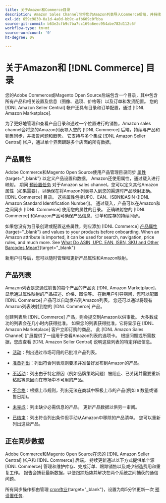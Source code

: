 ```yaml
---
title: 关于Amazon和Commerce目录
description: Amazon Sales Channel可将您的Amazon列表导入Commerce后端，并持续与产品和销售同步。
exl-id: 659c9830-0a1d-4a0d-bb9c-afb609c0fbba
source-git-commit: b63e2cfb9c7ba7cc169a6eec954abe782d112c6f
workflow-type: tm+mt
source-wordcount: '0'
ht-degree: 0%

---
```


# 关于Amazon和 [!DNL Commerce] 目录

您的Adobe Commerce或Magento Open Source后端包含一个目录，其中包含所有产品和相关设置及信息（图像、选项、价格等）以及订单和发货配置。 您的 [!DNL Amazon Seller Central] 帐户还具有目录和订单配置，通过 [!DNL Amazon Marketplace].

为了更好地管理和查看产品目录和通过一个位置进行的销售，Amazon sales channel会将您的Amazon列表导入您的 [!DNL Commerce] 后端，持续与产品和销售同步，并报告问题和趋势。 它支持与多个集成 [!DNL Amazon Seller Central] 帐户，通过单个界面跟踪多个店面的所有数据。

## 产品属性

Adobe Commerce和Magento Open Source使用产品管理目录同步 [属性](https://docs.magento.com/user-guide/catalog/product-attributes.html){target="_blank"} 以定义产品设置和数据。 Amazon还使用属性，通过载入进行映射。 期间 [预设置任务](./amazon-pre-setup-tasks.md) 对于Amazon sales channel，您可以定义其他Amazon属性（如果需要），以确保在将Amazon列表导入到您的渠道时产品映射正确。 [!DNL Commerce] 目录。 这些属性包括UPC、EAN、ISBN和ASIN ([!DNL Amazon Standard Identification Number])。 通过载入，产品可以在Amazon和之间同步 [!DNL Commerce] 使用您的属性的目录。 正确映射您的 [!DNL Commerce] 和Amazon产品可确保产品信息、订单和库存的持续同步。

如果您没有为目录创建或配置这些属性，则应添加 [!DNL Commerce] [产品属性](https://docs.magento.com/user-guide/catalog/product-attributes.html){target="_blank"} and values to your products before onboarding. When an Amazon attribute is imported, it can be used for search, navigation, price rules, and much more. See [What Do ASIN, UPC, EAN, ISBN, SKU and Other Barcodes Mean?](https://sellerskills.com/multi-channel-operations/what-asin-upc-ean-isbn-sku-and-other-barcodes-mean/#what-is-isbn-number){target="_blank"}

新用户引导后，您可以随时管理和更新产品属性和Amazon映射。

## 产品列表

Amazon列表是您通过销售的每个产品的产品页 [!DNL Amazon Marketplace]，显示通过属性映射的产品描述、价格、图像等。 在新用户引导期间，您可以配置 [!DNL Commerce] 产品可以自动发布到Amazon列表。 您还可以通过将现有Amazon列表映射到您的 [!DNL Commerce] 产品。

创建列表后 [!DNL Commerce] 产品，则会提交到Amazon以供审批。 大多数成功的列表会在几小时内获得批准。 如果您的列表获得批准，它将显示在 [!DNL Amazon Marketplace] 客户立即订购的商品。 此 [!DNL Amazon Sales Channel] 扩展提供了一组用于查看Amazon列表的选项卡。 根据问题或所需数据，您应查看 [!DNL Amazon Seller Central] 说明这些列表的特定详细信息。

- [活动](./active-listings.md)：列出通过市场可用的已批准产品列表。

- [准备列出](./ready-to-list.md)：列出符合列表规则要求并准备好发布到Amazon的产品。

- [不活动](./inactive-listings.md)：列出由于特定原因（例如品牌策略问题）被阻止、已关闭并需要重新粘贴等原因而在市场中不可用的产品。

- [不合格](./ineligible-listings.md)：根据上市规则，列出无法在商城中积极上市的产品(例如 `0` 数量或销售日期)。

- [未完成](./incomplete-listings.md)：列出缺少必需信息的产品。 更新产品数据以供另一审阅。

- [已结束](./ended-listings.md)：列出符合列出条件但手动从Amazon中移除的产品清单。 您可以重新列出这些产品。

## 正在同步数据

Adobe Commerce和Magento Open Source在您的 [!DNL Amazon Seller Central] 帐户和 [!DNL Commerce] 后端。 持续更新通过以下方式提供单个源 [!DNL Commerce] 管理和维护库存、完成订单、跟踪销售以及减少制造费用和重复工作。 报告会捕获最新数据，以便跟踪趋势并解决在两个系统之间捕获的通信问题。

所有同步操作都由管理 [cron作业](https://docs.magento.com/user-guide/system/cron.html){target="_blank"}，设置为每5分钟更新一次 [预设置任务](./amazon-pre-setup-tasks.md).
